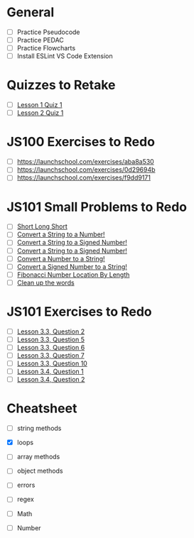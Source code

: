 # General
- [ ] Practice Pseudocode
- [ ] Practice PEDAC
- [ ] Practice Flowcharts
- [ ] Install ESLint VS Code Extension

# Quizzes to Retake
- [ ] [Lesson 1 Quiz 1](https://launchschool.com/lessons/c5707865/assignments/289bfa86)
- [ ] [Lesson 2 Quiz 1](https://launchschool.com/lessons/64655364/assignments/358c288b)

# JS100 Exercises to Redo
- [ ] https://launchschool.com/exercises/aba8a530
- [ ] https://launchschool.com/exercises/0d29694b
- [ ] https://launchschool.com/exercises/f9dd9171

# JS101 Small Problems to Redo
- [ ] [Short Long Short](https://launchschool.com/exercises/c55f9982)
- [ ] [Convert a String to a Number!](https://launchschool.com/exercises/a5d2d50f)
- [ ] [Convert a String to a Signed Number!](https://launchschool.com/exercises/6974d7f2)
- [ ] [Convert a String to a Signed Number!](https://launchschool.com/exercises/6974d7f2)
- [ ] [Convert a Number to a String!](https://launchschool.com/exercises/ad60d5e2)
- [ ] [Convert a Signed Number to a String!](https://launchschool.com/exercises/5fb347bd)
- [ ] [Fibonacci Number Location By Length](https://launchschool.com/exercises/6ec7341d)
- [ ] [Clean up the words](https://launchschool.com/exercises/6ccbdf07)

# JS101 Exercises to Redo
- [ ] [Lesson 3.3, Question 2](https://launchschool.com/lessons/0206c7f9/assignments/bb21fab7)
- [ ] [Lesson 3.3, Question 5](https://launchschool.com/lessons/0206c7f9/assignments/bb21fab7)
- [ ] [Lesson 3.3, Question 6](https://launchschool.com/lessons/0206c7f9/assignments/bb21fab7)
- [ ] [Lesson 3.3, Question 7](https://launchschool.com/lessons/0206c7f9/assignments/bb21fab7)
- [ ] [Lesson 3.3, Question 10](https://launchschool.com/lessons/0206c7f9/assignments/bb21fab7)
- [ ] [Lesson 3.4, Question 1](https://launchschool.com/lessons/0206c7f9/assignments/da7ec933)
- [ ] [Lesson 3.4, Question 2](https://launchschool.com/lessons/0206c7f9/assignments/da7ec933)

# Cheatsheet
- [ ] string methods
- [x] loops
- [ ] array methods
- [ ] object methods
- [ ] errors
- [ ] regex
- [ ] Math
- [ ] Number

